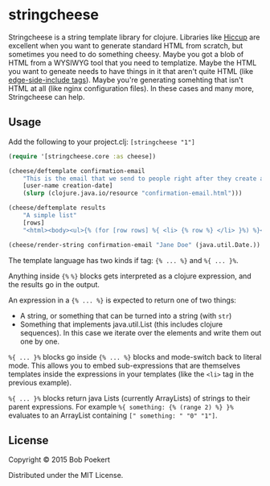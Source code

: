 # stringcheese

Stringcheese is a string template library for clojure. Libraries like [Hiccup](https://github.com/weavejester/hiccup) are excellent when you want to generate standard HTML from scratch, but sometimes you need to do something cheesy. Maybe you got a blob of HTML from a WYSIWYG tool that you need to templatize. Maybe the HTML you want to geneate needs to have things in it that aren't quite HTML (like [edge-side-include tags](https://www.varnish-cache.org/docs/3.0/tutorial/esi.html)). Maybe you're generating somehting that isn't HTML at all (like nginx configuration files). In these cases and many more, Stringcheese can help.

## Usage

Add the following to your project.clj: `[stringcheese "1"]`

```clojure
(require '[stringcheese.core :as cheese])

(cheese/deftemplate confirmation-email
    "This is the email that we send to people right after they create an account."
    [user-name creation-date]
    (slurp (clojure.java.io/resource "confirmation-email.html")))

(cheese/deftemplate results
    "A simple list"
    [rows]
    "<html><body><ul>{% (for [row rows] %{ <li> {% row %} </li> }%) %}</ul></body></html>")

(cheese/render-string confirmation-email "Jane Doe" (java.util.Date.))
```

The template language has two kinds if tag: `{% ... %}` and `%{ ... }%`.

Anything inside `{%` `%}` blocks gets interpreted as a clojure expression, and the results go in the output.

An expression in a `{% ... %}` is expected to return one of two things:

* A string, or something that can be turned into a string (with `str`)
* Something that implements java.util.List (this includes clojure sequences). In this case we iterate over the elements and write them out one by one.

`%{ ... }%` blocks go inside `{% ... %}` blocks and mode-switch back to literal mode. This allows you to embed sub-expressions that are themselves templates inside the expressions in your templates (like the `<li>` tag in the previous example).

`%{ ... }%` blocks return java Lists (currently ArrayLists) of strings to their parent expressions. For example `%{ something: {% (range 2) %} }%` evaluates to an ArrayList containing `[" something: " "0" "1"]`.

## License

Copyright © 2015 Bob Poekert

Distributed under the MIT License.
